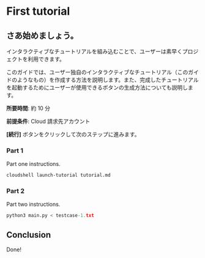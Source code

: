# First tutorial

## さあ始めましょう。

インタラクティブなチュートリアルを組み込むことで、ユーザーは素早くプロジェクトを利用できます。

このガイドでは、ユーザー独自のインタラクティブなチュートリアル（このガイドのようなもの）を作成する方法を説明します。また、完成したチュートリアルを起動するためにユーザーが使用できるボタンの生成方法についても説明します。

**所要時間**: 約 10 分

**前提条件**: Cloud 請求先アカウント

**[続行]** ボタンをクリックして次のステップに進みます。

### Part 1

Part one instructions.

```bash
cloudshell launch-tutorial tutorial.md
```

### Part 2

Part two instructions.

```python
python3 main.py < testcase-1.txt
```

## Conclusion

Done!

